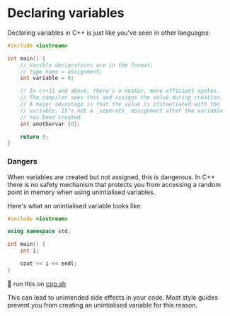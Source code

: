# Declaring variables

Declaring variables in C++ is just like you've seen in other languages:

```cpp
#include <iostream>

int main() {
    // Varible declarations are in the format:
    // type name = assignment;
    int variable = 0;

    // In c++11 and above, there's a neater, more efficient syntax.
    // The compiler sees this and assigns the value during creation.
    // A major advantage is that the value is instantiated with the 
    // variable. It's not a _seperate_ assignment after the variable
    // has been created.
    int anothervar {0};

    return 0;
}
```

### Dangers

When variables are created but not assigned, this is dangerous. 
In C++ there is no safety mechanism that protects you from accessing a random point in memory when using unintialised variables.

Here's what an unintialised variable looks like:

```cpp
#include <iostream>

using namespace std;

int main() {
    int i;

    cout << i << endl;
}
```
💾 run this on [cpp.sh](http://cpp.sh/4xhya)

This can lead to unintended side effects in your code. Most style guides prevent you from creating an unintialised variable for this reason.
